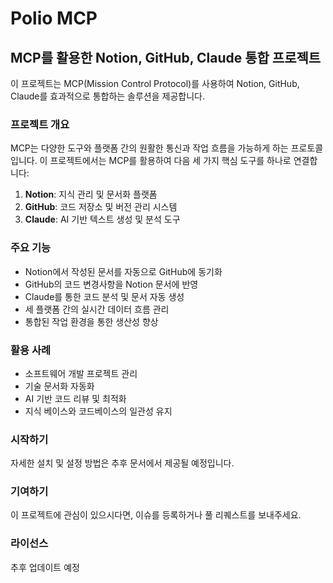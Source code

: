 # Polio MCP

## MCP를 활용한 Notion, GitHub, Claude 통합 프로젝트

이 프로젝트는 MCP(Mission Control Protocol)를 사용하여 Notion, GitHub, Claude를 효과적으로 통합하는 솔루션을 제공합니다.

### 프로젝트 개요

MCP는 다양한 도구와 플랫폼 간의 원활한 통신과 작업 흐름을 가능하게 하는 프로토콜입니다. 이 프로젝트에서는 MCP를 활용하여 다음 세 가지 핵심 도구를 하나로 연결합니다:

1. **Notion**: 지식 관리 및 문서화 플랫폼
2. **GitHub**: 코드 저장소 및 버전 관리 시스템
3. **Claude**: AI 기반 텍스트 생성 및 분석 도구

### 주요 기능

- Notion에서 작성된 문서를 자동으로 GitHub에 동기화
- GitHub의 코드 변경사항을 Notion 문서에 반영
- Claude를 통한 코드 분석 및 문서 자동 생성
- 세 플랫폼 간의 실시간 데이터 흐름 관리
- 통합된 작업 환경을 통한 생산성 향상

### 활용 사례

- 소프트웨어 개발 프로젝트 관리
- 기술 문서화 자동화
- AI 기반 코드 리뷰 및 최적화
- 지식 베이스와 코드베이스의 일관성 유지

### 시작하기

자세한 설치 및 설정 방법은 추후 문서에서 제공될 예정입니다.

### 기여하기

이 프로젝트에 관심이 있으시다면, 이슈를 등록하거나 풀 리퀘스트를 보내주세요.

### 라이선스

추후 업데이트 예정